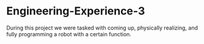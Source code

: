 # Engineering-Experience-3
During this project we were tasked with coming up, physically realizing, and fully programming a robot with a certain function.
